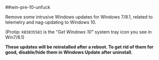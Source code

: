##win-pre-10-unfuck

Remove some intrusive Windows updates for Windows 7/8.1, related to telemetry and nag-updating to Windows 10.  

(Protip: ``KB3035583`` is the *"Get Windows 10"* system tray icon you see in Win7/8.1)

**These updates will be reinstalled after a reboot. To get rid of them for good, disable/hide them in Windows Update after uninstall.**
